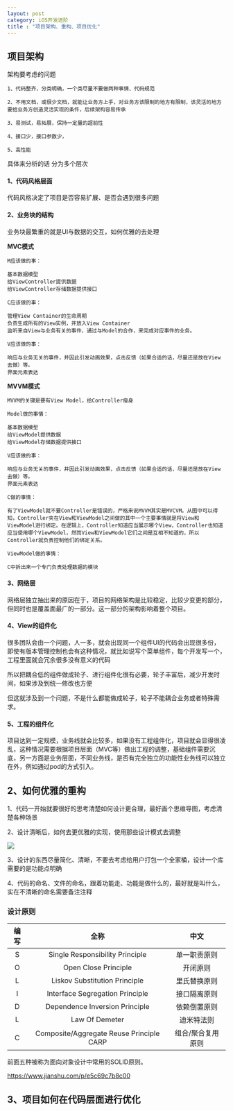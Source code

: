 ```yaml
---
layout: post
category: iOS开发进阶
title : "项目架构、重构、项目优化"
---
```




## 项目架构

架构要考虑的问题

```
1、代码整齐，分类明确，一个类尽量不要做两种事情、代码规范

2、不用文档，或很少文档，就能让业务方上手，对业务方该限制的地方有限制，该灵活的地方要给业务方创造灵活实现的条件，后续架构容易传承

3、易测试，易拓展，保持一定量的超前性

4、接口少，接口参数少，

5、高性能
```



具体来分析的话 分为多个层次

#### 1、代码风格层面

代码风格决定了项目是否容易扩展、是否会遇到很多问题

#### 2、业务块的结构

业务块最繁重的就是UI与数据的交互，如何优雅的去处理

**MVC模式**

```
M应该做的事：

基本数据模型
给ViewController提供数据
给ViewController存储数据提供接口

C应该做的事：

管理View Container的生命周期
负责生成所有的View实例，并放入View Container
监听来自View与业务有关的事件，通过与Model的合作，来完成对应事件的业务。

V应该做的事：

响应与业务无关的事件，并因此引发动画效果，点击反馈（如果合适的话，尽量还是放在View去做）等。
界面元素表达
```

**MVVM模式**

```
MVVM的关键是要有View Model，给Controller瘦身

Model做的事情：

基本数据模型
给ViewModel提供数据
给ViewModel存储数据提供接口

V应该做的事：

响应与业务无关的事件，并因此引发动画效果，点击反馈（如果合适的话，尽量还是放在View去做）等。
界面元素表达

C做的事情：

有了ViewModel就不要Controller是错误的，严格来说MVVM其实是MVCVM。从图中可以得知，Controller夹在View和ViewModel之间做的其中一个主要事情就是将View和ViewModel进行绑定。在逻辑上，Controller知道应当展示哪个View，Controller也知道应当使用哪个ViewModel，然而View和ViewModel它们之间是互相不知道的，所以Controller就负责控制他们的绑定关系。

ViewModel做的事情：

C中拆出来一个专门负责处理数据的模块

```



#### 3、网络层

网络层独立抽出来的原因在于，项目的网络架构是比较稳定，比较少变更的部分，但同时也是覆盖面最广的一部分。这一部分的架构影响着整个项目。





#### 4、View的组件化

很多团队会由一个问题，人一多，就会出现同一个组件UI的代码会出现很多份，即使有版本管理控制也会有这种情况，就比如说写个菜单组件，每个开发写一个，工程里面就会冗余很多没有意义的代码

所以把耦合低的组件做成轮子、进行组件化很有必要，轮子丰富后，减少开发时间，如果涉及到统一修改也方便

但这就涉及到一个问题，不是什么都能做成轮子，轮子不能耦合业务或者特殊需求。



#### 5、工程的组件化

项目达到一定规模，业务线就会比较多，如果没有工程组件化，项目就会显得很凌乱，这种情况需要根据项目层面（MVC等）做出工程的调整，基础组件需要沉底，另一方面是业务层面，不同业务线，是否有完全独立的功能性业务线可以独立在外，例如通过pod的方式引入。







## 2、如何优雅的重构



1、代码一开始就要很好的思考清楚如何设计更合理，最好画个思维导图，考虑清楚各种场景

2、设计清晰后，如何去更优雅的实现，使用那些设计模式去调整

![](https://upload-images.jianshu.io/upload_images/301129-2c27c621a8eb8d05.png)

3、设计的东西尽量简化、清晰，不要去考虑给用户打包一个全家桶，设计一个库需要的是功能点明确



4、代码的命名、文件的命名，跟着功能走、功能是做什么的，最好就是叫什么，实在不清晰的命名需要备注注释



### 设计原则

| 编写 |                   全称                   |       中文        |
| :--: | :--------------------------------------: | :---------------: |
|  S   |     Single Responsibility Principle      |   单一职责原则    |
|  O   |           Open Close Principle           |     开闭原则      |
|  L   |      Liskov Substitution Principle       |   里氏替换原则    |
|  I   |     Interface Segregation Principle      |   接口隔离原则    |
|  D   |      Dependence Inversion Principle      |   依赖倒置原则    |
|  L   |              Law Of Demeter              |    迪米特法则     |
|  C   | Composite/Aggregate Reuse Principle CARP | 组合/聚合复用原则 |

前面五种被称为面向对象设计中常用的SOLID原则。



https://www.jianshu.com/p/e5c69c7b8c00



## 3、项目如何在代码层面进行优化